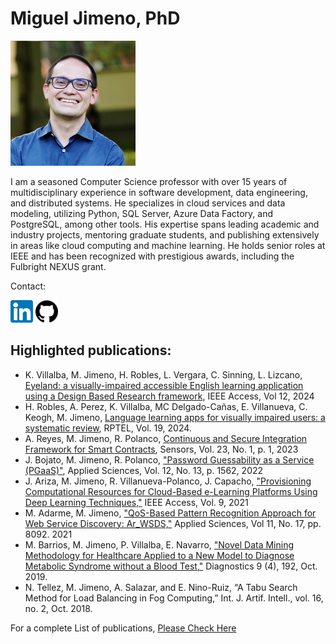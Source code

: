 # Miguel Jimeno, PhD

<img src="images/migueljimeno.jpg" width="200" height="200">

I am a seasoned Computer Science professor with over 15 years of multidisciplinary experience in software development, data engineering, and distributed systems. He specializes in cloud services and data modeling, utilizing Python, SQL Server, Azure Data Factory, and PostgreSQL, among other tools. His expertise spans leading academic and industry projects, mentoring graduate students, and publishing extensively in areas like cloud computing and machine learning. He holds senior roles at IEEE and has been recognized with prestigious awards, including the Fulbright NEXUS grant.

Contact:


<a href="https://www.linkedin.com/in/miguel-jimeno-7a69581/"><img src="images/linkedin.png" width="36" height="36"></a>
<a href="https://github.com/mikejim"><img src="images/github.png" width="36" height="36"></a>

## Highlighted publications:

- K. Villalba, M. Jimeno, H. Robles, L. Vergara, C. Sinning, L. Lizcano, [Eyeland: a visually-impaired accessible English learning application using a Design Based Research framework](https://ieeexplore.ieee.org/abstract/document/10637399), IEEE Access, Vol 12, 2024
- H. Robles, A. Perez, K. Villalba, MC Delgado-Cañas, E. Villanueva, C. Keogh, M. Jimeno, [Language learning apps for visually impaired users: a systematic review](https://rptel.apsce.net/index.php/RPTEL/article/view/2024-19012), RPTEL, Vol. 19, 2024.
- A. Reyes, M. Jimeno, R. Polanco, [Continuous and Secure Integration Framework for Smart Contracts](https://www.mdpi.com/1424-8220/23/1/541), Sensors, Vol. 23, No. 1, p. 1, 2023
- J. Bojato, M. Jimeno, R. Polanco, ["Password Guessability as a Service (PGaaS)"](https://www.mdpi.com/2076-3417/12/3/1562), Applied Sciences, Vol. 12, No. 13, p. 1562, 2022 
- J. Ariza, M. Jimeno, R. Villanueva-Polanco, J. Capacho, ["Provisioning Computational Resources for Cloud-Based e-Learning Platforms Using Deep Learning Techniques,"](https://ieeexplore.ieee.org/document/9459736) IEEE Access, Vol. 9, 2021 
- M. Adarme, M. Jimeno, ["QoS-Based Pattern Recognition Approach for Web Service Discovery: Ar_WSDS,"](https://www.mdpi.com/2076-3417/11/17/8092) Applied Sciences, Vol 11, No. 17, pp. 8092. 2021 
- M. Barrios, M. Jimeno, P. Villalba, E. Navarro, ["Novel Data Mining Methodology for Healthcare Applied to a New Model to Diagnose Metabolic Syndrome without a Blood Test,"](https://www.mdpi.com/2075-4418/9/4/192/htm) Diagnostics 9 (4), 192, Oct. 2019. 
- N. Tellez, M. Jimeno, A. Salazar, and E. Nino-Ruiz, “A Tabu Search Method for Load Balancing in Fog Computing,” Int. J. Artif. Intell., vol. 16, no. 2, Oct. 2018. 


For a complete List of publications, [Please Check Here](https://mikejim.github.io/publications)

